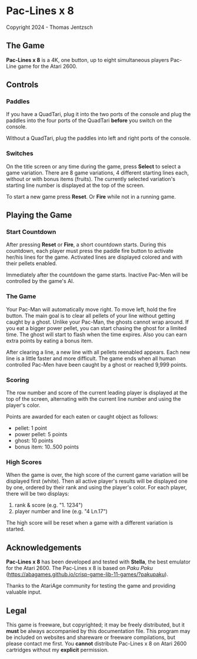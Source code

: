 # Pac-Lines x 8
Copyright 2024 - Thomas Jentzsch

## The Game

**Pac-Lines x 8** is a 4K, one button, up to eight simultaneous players Pac-Line game for the Atari 2600.

## Controls
### Paddles
If you have a QuadTari, plug it into the two ports of the console and plug the paddles into the four ports of the QuadTari **before** you switch on the console.

Without a QuadTari, plug the paddles into left and right ports of the console.

### Switches
On the title screen or any time during the game, press **Select** to select a game variation. There are 8 game variations, 4 different starting lines each, without or with bonus items (fruits). The currently selected variation's starting line number is displayed at the top of the screen.

To start a new game press **Reset**. Or **Fire** while not in a running game.

## Playing the Game
### Start Countdown
After pressing **Reset** or **Fire**, a short countdown starts. During this countdown, each player must press the paddle fire button to activate her/his lines for the game. Activated lines are displayed colored and with their pellets enabled.

Immediately after the countdown the game starts. Inactive Pac-Men will be controlled by the game's AI.

### The Game
Your Pac-Man will automatically move right. To move left, hold the fire button. The main goal is to clear all pellets of your line without getting caught by a ghost. Unlike your Pac-Man, the ghosts cannot wrap around. If you eat a bigger power pellet, you can start chasing the ghost for a limited time. The ghost will start to flash when the time expires. Also you can earn extra points by eating a bonus item.

After clearing a line, a new line with all pellets reenabled appears. Each new line is a little faster and more difficult. The game ends when all human controlled Pac-Men have been caught by a ghost or reached 9,999 points.

### Scoring
The row number and score of the current leading player is displayed at the top of the screen, alternating with the current line number and using the player's color.

Points are awarded for each eaten or caught object as follows:
- pellet: 1 point
- power pellet: 5 points
- ghost: 10 points
- bonus item: 10..500 points

### High Scores
When the game is over, the high score of the current game variation will be displayed first (white). Then all active player's results will be displayed one by one, ordered by their rank and using the player's color. For each player, there will be two displays:

1. rank & score (e.g. "1. 1234")
2. player number and line (e.g. "4 Ln.17")

The high score will be reset when a game with a different variation is started.

## Acknowledgements
**Pac-Lines x 8** has been developed and tested with **Stella**, the best emulator for the Atari 2600. The Pac-Lines x 8 is based on _Paku Paku_ (https://abagames.github.io/crisp-game-lib-11-games/?pakupaku).

Thanks to the AtariAge community for testing the game and providing valuable input.

## Legal
This game is freeware, but copyrighted; it may be freely distributed, but it **must** be always accompanied by this documentation file. This program may be included on websites and shareware or freeware compilations, but please contact me first. You **cannot** distribute Pac-Lines x 8 on Atari 2600 cartridges without my **explicit** permission.

